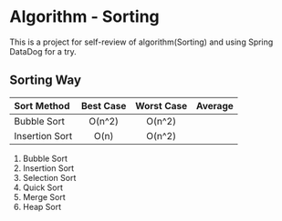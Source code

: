 # Algorithm - Sorting

This is a project for self-review of algorithm(Sorting) and using Spring DataDog for a try.

## Sorting Way

Sort Method | Best Case    | Worst Case  | Average
:----------- | :----------: | :-------: | :------:
Bubble Sort | O(n^2)       | O(n^2)  |
Insertion Sort | O(n) | O(n^2)  |

1. Bubble Sort
2. Insertion Sort
3. Selection Sort
4. Quick Sort
5. Merge Sort
6. Heap Sort
